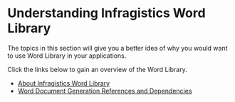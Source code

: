 ﻿<!--
|metadata|
{
    "fileName": "word-understanding-infragistics-word-library",
    "controlName": "Infragistics Word Library",
    "tags": ["Getting Started"]
}
|metadata|
-->

# Understanding Infragistics Word Library
The topics in this section will give you a better idea of why you would want to use Word Library in your applications.

Click the links below to gain an overview of the Word Library.

-   [About Infragistics Word Library](Word-About-Infragistics-Word-Library.html)
-   [Word Document Generation References and Dependencies](Word-Word-Document-Generation-References-and-Dependencies.html)

 

 


